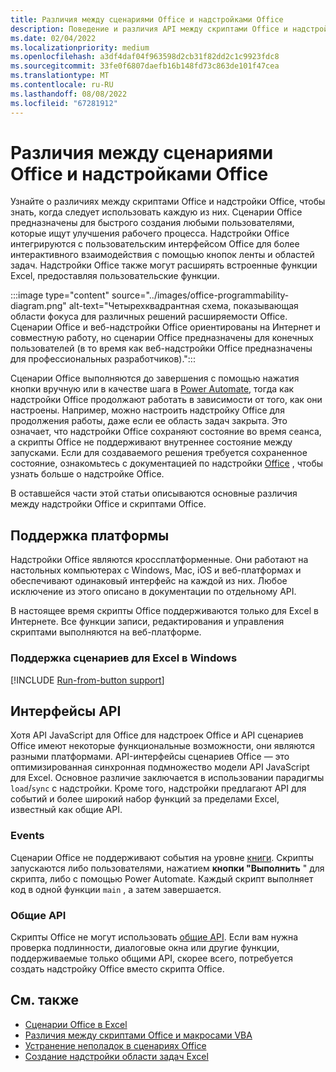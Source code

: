 ```yaml
---
title: Различия между сценариями Office и надстройками Office
description: Поведение и различия API между скриптами Office и надстройки Office.
ms.date: 02/04/2022
ms.localizationpriority: medium
ms.openlocfilehash: a3df4daf04f963598d2cb31f82dd2c1c9923fdc8
ms.sourcegitcommit: 33fe0f6807daefb16b148fd73c863de101f47cea
ms.translationtype: MT
ms.contentlocale: ru-RU
ms.lasthandoff: 08/08/2022
ms.locfileid: "67281912"
---
```

# <a name="differences-between-office-scripts-and-office-add-ins"></a>Различия между сценариями Office и надстройками Office

Узнайте о различиях между скриптами Office и надстройки Office, чтобы знать, когда следует использовать каждую из них. Сценарии Office предназначены для быстрого создания любыми пользователями, которые ищут улучшения рабочего процесса. Надстройки Office интегрируются с пользовательским интерфейсом Office для более интерактивного взаимодействия с помощью кнопок ленты и областей задач. Надстройки Office также могут расширять встроенные функции Excel, предоставляя пользовательские функции.

:::image type="content" source="../images/office-programmability-diagram.png" alt-text="Четырехквадрантная схема, показывающая области фокуса для различных решений расширяемости Office. Сценарии Office и веб-надстройки Office ориентированы на Интернет и совместную работу, но сценарии Office предназначены для конечных пользователей (в то время как веб-надстройки Office предназначены для профессиональных разработчиков).":::

Сценарии Office выполняются до завершения с помощью нажатия кнопки вручную или в качестве шага в [Power Automate](https://flow.microsoft.com/), тогда как надстройки Office продолжают работать в зависимости от того, как они настроены. Например, можно настроить надстройку Office для продолжения работы, даже если ее область задач закрыта. Это означает, что надстройки Office сохраняют состояние во время сеанса, а скрипты Office не поддерживают внутреннее состояние между запусками. Если для создаваемого решения требуется сохраненное состояние, ознакомьтесь с документацией по надстройки [Office](/office/dev/add-ins) , чтобы узнать больше о надстройке Office.

В оставшейся части этой статьи описываются основные различия между надстройки Office и скриптами Office.

## <a name="platform-support"></a>Поддержка платформы

Надстройки Office являются кроссплатформенные. Они работают на настольных компьютерах с Windows, Mac, iOS и веб-платформах и обеспечивают одинаковый интерфейс на каждой из них. Любое исключение из этого описано в документации по отдельному API.

В настоящее время скрипты Office поддерживаются только для Excel в Интернете. Все функции записи, редактирования и управления скриптами выполняются на веб-платформе.

### <a name="script-support-for-excel-on-windows"></a>Поддержка сценариев для Excel в Windows

[!INCLUDE [Run-from-button support](../includes/run-from-button-desktop-support.md)]

## <a name="apis"></a>Интерфейсы API

Хотя API JavaScript для Office для надстроек Office и API сценариев Office имеют некоторые функциональные возможности, они являются разными платформами. API-интерфейсы сценариев Office — это оптимизированная синхронная подмножество модели API JavaScript для Excel. Основное различие заключается в использовании парадигмы `load`/`sync` с надстройки. Кроме того, надстройки предлагают API для событий и более широкий набор функций за пределами Excel, известный как общие API.

### <a name="events"></a>Events

Сценарии Office не поддерживают события на уровне [книги](/office/dev/add-ins/excel/excel-add-ins-events). Скрипты запускаются либо пользователями, нажатием **кнопки "Выполнить** " для скрипта, либо с помощью Power Automate. Каждый скрипт выполняет код в одной функции `main` , а затем завершается.

### <a name="common-apis"></a>Общие API

Скрипты Office не могут использовать [общие API](/javascript/api/office). Если вам нужна проверка подлинности, диалоговые окна или другие функции, поддерживаемые только общими API, скорее всего, потребуется создать надстройку Office вместо скрипта Office.

## <a name="see-also"></a>См. также

- [Сценарии Office в Excel](../overview/excel.md)
- [Различия между скриптами Office и макросами VBA](vba-differences.md)
- [Устранение неполадок в сценариях Office](../testing/troubleshooting.md)
- [Создание надстройки области задач Excel](/office/dev/add-ins/quickstarts/excel-quickstart-jquery)
